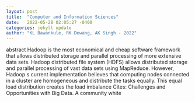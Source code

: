 ```yaml
---
layout: post
title:  "Computer and Information Sciences"
date:   2022-05-28 02:05:27 -0400
categories: jekyll update
author: "KL Bawankule, RK Dewang, AK Singh - 2022"
---
```

abstract Hadoop is the most economical and cheap software framework that allows distributed storage and parallel processing of more extensive data sets. Hadoop distributed file system (HDFS) allows distributed storage and parallel processing of vast data sets using MapReduce. However, Hadoop s current implementation believes that computing nodes connected in a cluster are homogeneous and distribute the tasks equally. This equal load distribution creates the load imbalance  Cites: Challenges and Opportunities with Big Data. A community white 